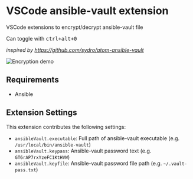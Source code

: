 # VSCode ansible-vault extension

VSCode extensions to encrypt/decrypt ansible-vault file

Can toggle with <kbd>ctrl+alt+0</kbd>

_inspired by https://github.com/sydro/atom-ansible-vault_


![Encryption demo](https://github.com/dhoeric/vscode-ansible-vault/raw/master/images/demo.gif)


## Requirements

- Ansible


## Extension Settings

This extension contributes the following settings:

* `ansibleVault.executable`: Full path of ansible-vault executable (e.g. `/usr/local/bin/ansible-vault`)
* `ansibleVault.keypass`: Ansible-vault password text (e.g. `GT6rAP7rxYzeFC1KtHVW`)
* `ansibleVault.keyfile`: Ansible-vault password file path (e.g. `~/.vault-pass.txt`)
